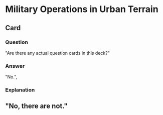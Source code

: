# Military Operations in Urban Terrain

## Card 
### Question
"Are there any actual question cards in this deck?"
### Answer
"No.",
### Explanation
"No, there are not."
---